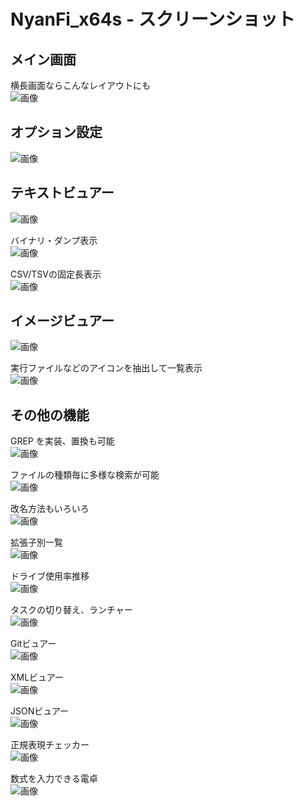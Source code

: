 ﻿# NyanFi_x64s - スクリーンショット

## メイン画面

横長画面ならこんなレイアウトにも  
![画像](nyanfi_wide.png)  

## オプション設定

![画像](nyanfi_option_dk.png)  

## テキストビュアー

![画像](nyanfi_txtview.png)  

バイナリ・ダンプ表示  
![画像](nyanfi_dump.png)  

CSV/TSVの固定長表示  
![画像](nyanfi_csv.png)  

## イメージビュアー

![画像](nyanfi_imgview.png)  

実行ファイルなどのアイコンを抽出して一覧表示  
![画像](nyanfi_icons.png)  

## その他の機能

GREP を実装、置換も可能  
![画像](nyanfi_grep.png)  

ファイルの種類毎に多様な検索が可能  
![画像](nyanfi_findex.png)  

改名方法もいろいろ  
![画像](nyanfi_rename.png)  

拡張子別一覧  
![画像](nyanfi_fext.png)  

ドライブ使用率推移  
![画像](nyanfi_dgraph.png)  

タスクの切り替え、ランチャー  
![画像](nyanfi_app.png)  

Gitビュアー  
![画像](nyanfi_gitview.png)  

XMLビュアー  
![画像](nyanfi_xmlview.png)  

JSONビュアー  
![画像](nyanfi_jsonview.png)  

正規表現チェッカー  
![画像](nyanfi_regex.png)  

数式を入力できる電卓  
![画像](nyanfi_calc.png)  
